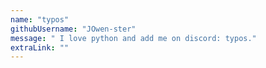 ```yaml
---
name: "typos"
githubUsername: "JOwen-ster"
message: " I love python and add me on discord: typos."
extraLink: ""
---
```

